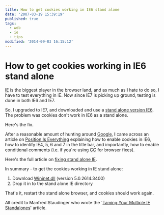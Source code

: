 ```yaml
---
title: How to get cookies working in IE6 stand alone
date: '2007-03-19 15:39:19'
published: true
tags:
  - web
  - ie
  - tips
modified: '2014-09-03 16:15:12'
---
```

# How to get cookies working in IE6 stand alone

<abbr title="Internet Explorer">IE</abbr> is the biggest player in the browser land, and as much as I hate to do so, I have to test everything in IE.  Now since IE7 is picking up ground, testing is done in both IE6 and IE7.

So, I upgraded to IE7, and downloaded and use a [stand alone version IE6](http://browsers.evolt.org/download.php?/ie/32bit/standalone/ie6eolas_nt.zip).  The problem was cookies don't work in IE6 as a stand alone.

Here's the fix.


<!--more-->

After a reasonable amount of hunting around [Google](http://google.com), I came across an article on [Position Is Everything](http://www.positioniseverything.net/) explaining how to enable cookies in IE6, how to identify IE4, 5, 6 and 7 in the title bar, and importantly, how to enable conditional comments (i.e. if you're using <abbr title="Conditional Comments">CC</abbr> for browser fixes).

Here's the full article on [fixing stand alone IE](http://www.positioniseverything.net/articles/multiIE.html).

In summary - to get the cookies working in IE stand alone:

1. Download [Wininet.dll](/images/Wininet.dll) (version 5.0.2614.3400)
2. Drop it in to the stand alone IE directory

That's it, restart the stand alone browser, and cookies should work again.

All credit to Manfred Staudinger who wrote the '[Taming Your Multiple IE Standalones](http://www.positioniseverything.net/articles/multiIE.html)' article.

